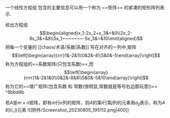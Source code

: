


一个线性方程组 包含的主要信息可以用一个称为 ==矩阵== 的紧凑的矩形阵列表示.

给出方程组
$$\begin{aligned}x_1-2x_2+x_3&=&0\\2x_2-8x_3&=&8\\5x_1~~~~~~~-5x_3&=&10\end{aligned}$$
把每一个变量的 [[chaos/术语/系数|系数]] 写在对齐的一列中,矩阵$$\left[\begin{array}{rrr}1&-2&1\\0&2&-8\\5&0&-5\end{array}\right]$$称为方程组的==系数矩阵(只包含系数)==,而$$\left[\begin{array}{rrrr}1&-2&1&0\\0&2&-8&8\\5&0&-5&10\end{array}\right]$$称为它的==增广矩阵(包含系数 和 常数(很明显,常数就是等号右边那玩意))== ^8bbd4b



若$A$是$m\times n$矩阵，即有$m$行$n$列的矩阵，则$A$的第$i$行第$j$列的元素用$a_{ij}$表示，称为$A$的$(i,j)$元素
![[附件/Screenshot_20230805_195112.png|400]]


